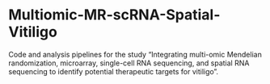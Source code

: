 # Multiomic-MR-scRNA-Spatial-Vitiligo
Code and analysis pipelines for the study “Integrating multi-omic Mendelian randomization, microarray, single-cell RNA sequencing, and spatial RNA sequencing to identify potential therapeutic targets for vitiligo”.
